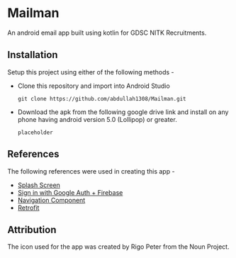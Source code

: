 # Mailman
An android email app built using kotlin for GDSC NITK Recruitments.

## Installation
Setup this project using either of the following methods -
 - Clone this repository and import into Android Studio
 
    `git clone https://github.com/abdullah1308/Mailman.git`
    
 - Download the apk from the following google drive link and install on any phone having android version 5.0 (Lollipop) or greater.
 
    `placeholder`

## References

The following references were used in creating this app -

 - [Splash Screen](https://youtu.be/Q0gRqbtFLcw)
 - [Sign in with Google Auth + Firebase](https://youtu.be/-tCIsI7aZGk)
- [Navigation Component](https://youtu.be/DI0NIk-7cz8)
 - [Retrofit](https://youtu.be/sBCE_hOFnQU)

## Attribution
The icon used for the app was created by Rigo Peter from the Noun Project. 
